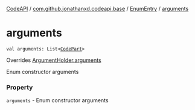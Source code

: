 [CodeAPI](../../index.md) / [com.github.jonathanxd.codeapi.base](../index.md) / [EnumEntry](index.md) / [arguments](.)

# arguments

`val arguments: List<`[`CodePart`](../../com.github.jonathanxd.codeapi/-code-part/index.md)`>`

Overrides [ArgumentHolder.arguments](../-argument-holder/arguments.md)

Enum constructor arguments

### Property

`arguments` - Enum constructor arguments